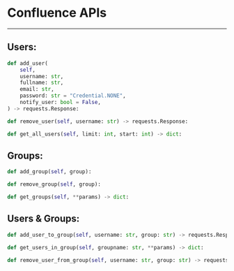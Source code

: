 # Confluence APIs
---
## Users:
```python
def add_user(
    self,
    username: str,
    fullname: str,
    email: str,
    password: str = "Credential.NONE",
    notify_user: bool = False,
) -> requests.Response:
```
```python
def remove_user(self, username: str) -> requests.Response:
```
```python
def get_all_users(self, limit: int, start: int) -> dict:
```
## Groups:
```python
def add_group(self, group):
```
```python
def remove_group(self, group):
```
```python
def get_groups(self, **params) -> dict:
```
## Users & Groups:
```python
def add_user_to_group(self, username: str, group: str) -> requests.Response:
```
```python
def get_users_in_group(self, groupname: str, **params) -> dict:
```
```python
def remove_user_from_group(self, username: str, group: str) -> requests.Response:
```
